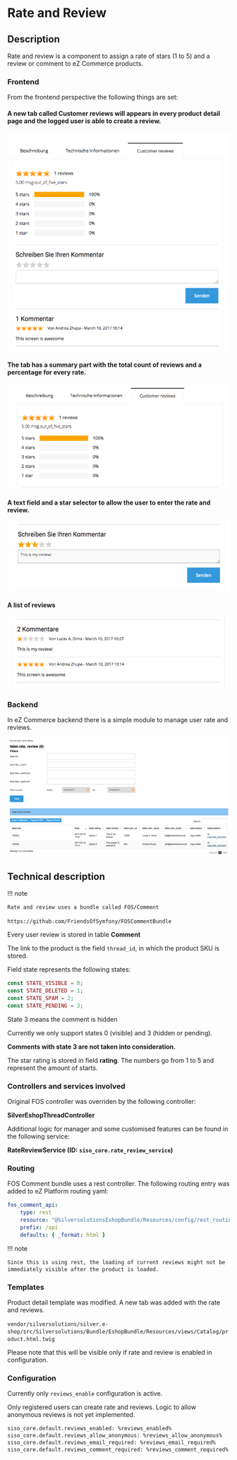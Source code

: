 # Rate and Review

## Description

Rate and review is a component to assign a rate of stars (1 to 5) and a review or comment to eZ Commerce products.

### Frontend

From the frontend perspective the following things are set:

#### A new tab called Customer reviews will appears in every product detail page and the logged user is able to create a review.

![](../img/rate_and_review_1.png)

#### The tab has a summary part with the total count of reviews and a percentage for every rate.

![](../img/rate_and_review_2.png)

#### A text field and a star selector to allow the user to enter the rate and review.

![](../img/rate_and_review_3.png)

#### A list of reviews

![](../img/rate_and_review_4.png)

### Backend

In eZ Commerce backend there is a simple module to manage user rate and reviews.

![](../img/rate_and_review_5.png)

## Technical description

!!! note

    Rate and review uses a bundle called FOS/Comment

    https://github.com/FriendsOfSymfony/FOSCommentBundle

Every user review is stored in table **Comment**

The link to the product is the field `thread_id`, in which the product SKU is stored.

Field state represents the following states:

``` php
const STATE_VISIBLE = 0;
const STATE_DELETED = 1;
const STATE_SPAM = 2;
const STATE_PENDING = 3;
```

State 3 means the comment is hidden

Currently we only support states 0 (visible) and 3 (hidden or pending).

**Comments with state 3 are not taken into consideration.**

The star rating is stored in field **rating**. The numbers go from 1 to 5 and represent the amount of starts.

### Controllers and services involved

Original FOS controller was overriden by the following controller:

**SilverEshopThreadController**

Additional logic for manager and some customised features can be found in the following service:

**RateReviewService (ID: `siso_core.rate_review_service`)**

### Routing

FOS Comment bundle uses a rest controller. The following routing entry was added to eZ Platform routing yaml:

``` yaml
fos_comment_api:
    type: rest
    resource: "@SilversolutionsEshopBundle/Resources/config/rest_routing.yml"
    prefix: /api
    defaults: { _format: html }
```

!!! note

    Since this is using rest, the loading of current reviews might not be immediately visible after the product is loaded.

### Templates

Product detail template was modified. A new tab was added with the rate and reviews.

`vendor/silversolutions/silver.e-shop/src/Silversolutions/Bundle/EshopBundle/Resources/views/Catalog/product.html.twig`

Please note that this will be visible only if rate and review is enabled in configuration.

### Configuration

Currently only `reviews_enable` configuration is active.

Only registered users can create rate and reviews. Logic to allow anonymous reviews is not yet implemented.

``` 
siso_core.default.reviews_enabled: %reviews_enabled%
siso_core.default.reviews_allow_anonymous: %reviews_allow_anonymous%
siso_core.default.reviews_email_required: %reviews_email_required%
siso_core.default.reviews_comment_required: %reviews_comment_required%
```
